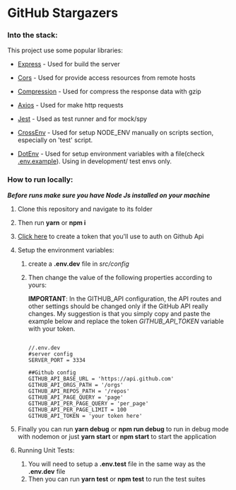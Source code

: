 # GitHub Stargazers


### Into the stack:

This project use some popular libraries:

- [Express]( https://expressjs.com/ "Express") - Used for build the server

- [Cors]( https://expressjs.com/en/resources/middleware/cors.html "Cors") - Used for provide access resources from remote hosts

- [Compression]( http://expressjs.com/en/resources/middleware/compression.html "Compression") - Used for compress the response data with gzip

- [Axios]( https://github.com/axios/axios "Axios") - Used for make http requests

- [Jest]( https://jestjs.io/ "Jest") - Used as test runner and for mock/spy

- [CrossEnv]( https://github.com/kentcdodds/cross-env#readme "cross-env") - Used for setup NODE_ENV manually on scripts section, especially on 'test' script. 

- [DotEnv]( https://github.com/motdotla/dotenv#readme "dotenv") - Used for setup environment variables with a file(check [.env.example]( https://github.com/leo2d/github-stargazers/blob/master/src/config/.env.example ".env.example")). Using in development/ test envs only.

### How to run locally:

***Before runs make sure you have Node Js installed on your machine***

1. Clone this repository and navigate to its folder
2. Then run __yarn__ or __npm i__
3. [Click here](  https://github.com/settings/tokens "tokens") to create a token that you'll use to auth on Github Api
    
4. Setup the environment variables:
    1. create a **.env.dev** file in _src/config_
    2. Then change the value of the following properties according to yours:  
    
            
        **IMPORTANT**: In the GITHUB_API configuration, the API routes and other settings should be changed only if the GitHub API really changes.
         My suggestion is that you simply copy and paste the example below and replace the token _GITHUB_API_TOKEN_ variable with your token.
         
        ```env

        //.env.dev
        #server config
        SERVER_PORT = 3334

        ##Github config
        GITHUB_API_BASE_URL = 'https://api.github.com'
        GITHUB_API_ORGS_PATH = '/orgs'
        GITHUB_API_REPOS_PATH = '/repos'
        GITHUB_API_PAGE_QUERY = 'page'
        GITHUB_API_PER_PAGE_QUERY = 'per_page'
        GITHUB_API_PER_PAGE_LIMIT = 100
        GITHUB_API_TOKEN = 'your token here'
        
        ```

    
5. Finally you can run __yarn debug__ or __npm run debug__ to run in debug mode with nodemon or just __yarn start__ or __npm start__ to start the application

6. Running Unit Tests:
    1. You will need to setup a **.env.test** file in the same way as the **.env.dev** file
    2. Then you can run __yarn test__ or __npm test__ to run the test suites
